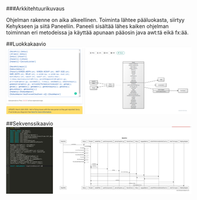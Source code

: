 ###Arkkitehtuurikuvaus

Ohjelman rakenne on aika alkeellinen. Toiminta lähtee pääluokasta, siirtyy Kehykseen ja siitä Paneeliin. 
Paneeli sisältää lähes kaiken ohjelman toiminnan eri metodeissa ja käyttää apunaan pääosin java awt:tä eikä fx:ää.

##Luokkakaavio
![luokkakaavio](./kuvat/finalLuokkakaavio.png)

##Sekvenssikaavio
![Sekvenssikaavio](./kuvat/finalSekvenssikaavio.png)
